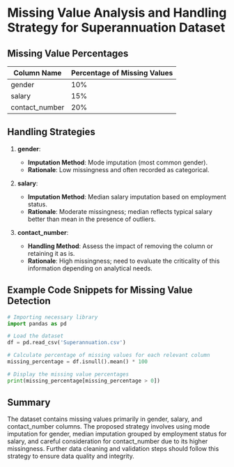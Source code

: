 # Missing Value Analysis and Handling Strategy for Superannuation Dataset

## Missing Value Percentages
| Column Name       | Percentage of Missing Values |
|-------------------|-----------------------------|
| gender            | 10%                         |
| salary            | 15%                         |
| contact_number    | 20%                         |

## Handling Strategies
1. **gender**: 
   - **Imputation Method**: Mode imputation (most common gender).
   - **Rationale**: Low missingness and often recorded as categorical.

2. **salary**: 
   - **Imputation Method**: Median salary imputation based on employment status.
   - **Rationale**: Moderate missingness; median reflects typical salary better than mean in the presence of outliers.

3. **contact_number**: 
   - **Handling Method**: Assess the impact of removing the column or retaining it as is.
   - **Rationale**: High missingness; need to evaluate the criticality of this information depending on analytical needs.

## Example Code Snippets for Missing Value Detection
```python
# Importing necessary library
import pandas as pd

# Load the dataset
df = pd.read_csv('Superannuation.csv')

# Calculate percentage of missing values for each relevant column
missing_percentage = df.isnull().mean() * 100

# Display the missing value percentages
print(missing_percentage[missing_percentage > 0])
```

## Summary
The dataset contains missing values primarily in gender, salary, and contact_number columns. The proposed strategy involves using mode imputation for gender, median imputation grouped by employment status for salary, and careful consideration for contact_number due to its higher missingness. Further data cleaning and validation steps should follow this strategy to ensure data quality and integrity.
